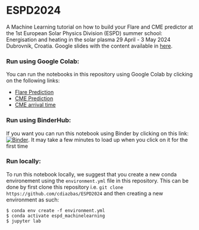 # ESPD2024
A Machine Learning tutorial on how to build your Flare and CME predictor at the 1st European Solar Physics Division (ESPD) summer school: Energisation and heating in the solar plasma 29 April - 3 May 2024 Dubrovnik, Croatia. Google slides with the content available in [here](https://docs.google.com/presentation/d/1JaH5CGhRQkHw73t148zPNwxYjgyYuETgv-dpznYFIaA/edit?usp=sharing).


### Run using Google Colab:
You can run the notebooks in this repository using Google Colab by clicking on the following links:
- [Flare Prediction](https://colab.research.google.com/github/cdiazbas/ESPD2024/blob/main/flare_notebook.ipynb)
- [CME Prediction](https://colab.research.google.com/github/cdiazbas/ESPD2024/blob/main/cme_notebook.ipynb)
- [CME arrival time](https://colab.research.google.com/github/cdiazbas/ESPD2024/blob/main/transitTime_notebook.ipynb)


### Run using BinderHub:
If you want you can run this notebook using Binder by clicking on this link:
[![Binder](https://mybinder.org/badge_logo.svg)](https://mybinder.org/v2/gh/cdiazbas/ESPD2024/HEAD). 
It may take a few minutes to load up when you click on it for the first time

### Run locally:
To run this notebook locally, we suggest that you create a new conda environement using the `environment.yml` file in this repository.
This can be done by first clone this repository i.e. `git clone https://github.com/cdiazbas/ESPD2024` and then creating a new environment as such:

```
$ conda env create -f environment.yml
$ conda activate espd_machinelearning
$ jupyter lab
```
